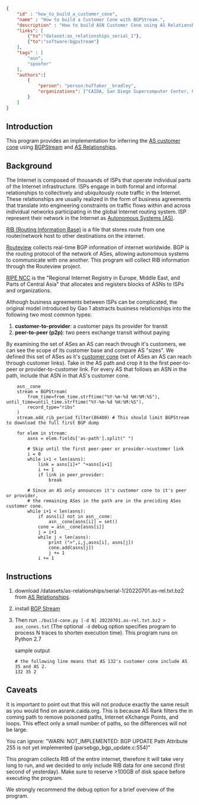~~~json
{
    "id" : "how_to_build_a_customer_cone",
    "name" : "How to build a Customer Cone with BGPStream.",
    "description" : "How to build ASN Customer Cone using AS Relationship data and BGPStream.",
    "links": [
        {"to":"dataset:as_relationships_serial_1"},
        {"to":"software:bgpstream"}
    ],
    "tags" : [
        "asn",
        "spoofer"
    ],
    "authors":[
        {
            "person": "person:huffaker__bradley",
            "organizations": ["CAIDA, San Diego Supercomputer Center, University of California San Diego"]
        }
    ]
}
~~~

## Introduction

This program provides an implementation for inferring the <a href="https://asrank.caida.org/about#cone">AS customer cone</a>
using <a href="https://bgpstream.caida.org/">BGPStream</a> and <a href="https://www.caida.org/catalog/datasets/as-relationships/">AS
Relationships</a>.

## Background

The Internet is composed of thousands of ISPs that operate individual parts of the Internet infrastructure. 
ISPs engage in both formal and informal relationships to collectively and ubiquitously route traffic in the Internet. 
These relationships are usually realized in the form of business agreements that translate into engineering constraints 
on traffic flows within and across individual networks participating in the global Internet routing system.
ISP represent their network in the Internet as 
<a href="https://en.wikipedia.org/wiki/Autonomous_system_%28Internet%29">Autonomous Systems (AS)</a>.

<a href="https://en.wikipedia.org/wiki/Routing_table#:~:text=In%20computer%20networking%2C%20a%20routing,distances)%20associated%20with%20those%20routes.">RIB (Routing Information Base)</a> 
is a file that stores route from one router/network host to other destinations on the internet.

<a href="http://www.routeviews.org/routeviews/">Routeview</a> collects real-time BGP information of internet worldwide.
BGP is the routing protocol of the network of ASes, allowing autonomous systems to communicate with one another. This program will 
collect RIB information through the Routeview project.

<a href="https://www.ripe.net/">RIPE NCC</a> is the "Regional Internet Registry in Europe, Middle East, and Parts of Central Asia"
that allocates and registers blocks of ASNs to ISPs and organizations.  


Although business agreements between ISPs can be complicated, the original model introduced by Gao 1 abstracts business relationships 
into the following two most common types:

 1. **customer-to-provider**: a customer pays its provider for transit
 1. **peer-to-peer (p2p)**: two peers exchange transit without paying



By examining the set of ASes an AS can reach through it's customers, we can see the scope of 
its customer base and compare AS "sizes". We defined this set of ASes as it's <a href="https://www.caida.org/catalog/papers/2013_asrank/asrank.pdf">
customer cone</a> (set of ASes an AS can reach through customer links).
Take in the AS path and crop it to the first peer-to-peer or provider-to-customer link.
For every AS that follows an ASN in the path, include that ASN in that AS's customer cone.

~~~
    asn__cone
    stream = BGPStream(
        from_time=from_time.strftime("%Y-%m-%d %H:%M:%S"), until_time=until_time.strftime("%Y-%m-%d %H:%M:%S"),
        record_type="ribs"
    )
    stream.add_rib_period_filter(86400) # This should limit BGPStream to download the full first BGP dump

    for elem in stream:
        asns = elem.fields['as-path'].split(" ")

        # Skip until the first peer-peer or provider->customer link
        i = 0
        while i+1 < len(asns):
            link = asns[i]+" "+asns[i+1] 
            i += 1
            if link in peer_provider:
                break

        # Since an AS only announces it's customer cone to it's peer or provider,
        # the remaining ASes in the path are in the preciding ASes customer cone.
        while i+1 < len(asns):
            if asns[i] not in asn__cone:
                asn__cone[asns[i]] = set()
            cone = asn__cone[asns[i]]
            j = i+1
            while j < len(asns):
                print (">",i,j,asns[i], asns[j])
                cone.add(asns[j])
                j += 1
            i += 1
~~~


## Instructions

1. download /datasets/as-relationships/serial-1/20220701.as-rel.txt.bz2 from 
<a href="https://www.caida.org/catalog/datasets/as-relationships/">AS Relationships</a>.
2. install <a href="https://bgpstream.caida.org/v2-whats-new"> BGP Stream </a>
3. Then run ``./build-cone.py [-d N] 20220701.as-rel.txt.bz2 > asn_cones.txt``
   (The optional ``-d`` debug option specifies program to process N traces to shorten execution time).
   This program runs on Python 2.7


   sample output
   ~~~
   # the following line means that AS 132's customer cone include AS 35 and AS 2.
   132 35 2
   ~~~

## Caveats

It is important to point out that this will not produce exactly the same result as 
you would find on asrank.caida.org.  This is because AS Rank filters the in coming 
path to remove poisoned paths, Internet eXchange Points, and loops.  This effect
only a small number of paths, so the differences will not be large.

You can ignore: "WARN: NOT_IMPLEMENTED: BGP UPDATE Path Attribute 255 is not yet implemented (parsebgp_bgp_update.c:554)"

This program collects RIB of the entire internet, therefore it will take very long to run, and we decided to only
include RIB data for one second (first second of yesterday). Make sure to reserve >100GB of disk space before executing the program.


We strongly recommend the debug option for a brief overview of the program. 
